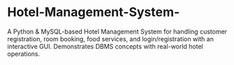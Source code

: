 # Hotel-Management-System-
A Python &amp; MySQL-based Hotel Management System for handling customer registration, room booking, food services, and login/registration with an interactive GUI. Demonstrates DBMS concepts with real-world hotel operations.
